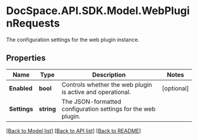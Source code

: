# DocSpace.API.SDK.Model.WebPluginRequests
The configuration settings for the web plugin instance.

## Properties

Name | Type | Description | Notes
------------ | ------------- | ------------- | -------------
**Enabled** | **bool** | Controls whether the web plugin is active and operational. | [optional] 
**Settings** | **string** | The JSON-formatted configuration settings for the web plugin. | 

[[Back to Model list]](../README.md#documentation-for-models) [[Back to API list]](../README.md#documentation-for-api-endpoints) [[Back to README]](../README.md)

